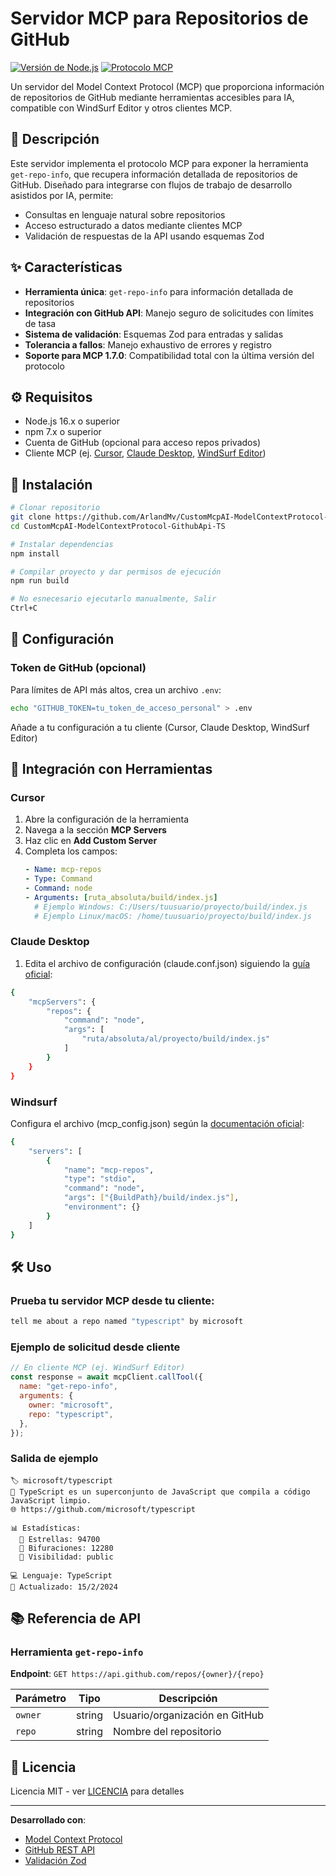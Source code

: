 # Servidor MCP para Repositorios de GitHub

[![Versión de Node.js](https://img.shields.io/badge/node-%3E%3D16-brightgreen)](https://nodejs.org/)
[![Protocolo MCP](https://img.shields.io/badge/MCP-1.7.0-blue)](https://modelcontextprotocol.io)

Un servidor del Model Context Protocol (MCP) que proporciona información de repositorios de GitHub mediante herramientas accesibles para IA, compatible con WindSurf Editor y otros clientes MCP.

## 📖 Descripción

Este servidor implementa el protocolo MCP para exponer la herramienta `get-repo-info`, que recupera información detallada de repositorios de GitHub. Diseñado para integrarse con flujos de trabajo de desarrollo asistidos por IA, permite:

- Consultas en lenguaje natural sobre repositorios
- Acceso estructurado a datos mediante clientes MCP
- Validación de respuestas de la API usando esquemas Zod

## ✨ Características

- **Herramienta única**: `get-repo-info` para información detallada de repositorios
- **Integración con GitHub API**: Manejo seguro de solicitudes con límites de tasa
- **Sistema de validación**: Esquemas Zod para entradas y salidas
- **Tolerancia a fallos**: Manejo exhaustivo de errores y registro
- **Soporte para MCP 1.7.0**: Compatibilidad total con la última versión del protocolo

## ⚙️ Requisitos

- Node.js 16.x o superior
- npm 7.x o superior
- Cuenta de GitHub (opcional para acceso repos privados)
- Cliente MCP (ej. [Cursor](https://cursor.sh), [Claude Desktop](https://www.anthropic.com/product), [WindSurf Editor](https://codeium.com/windsurf))

## 🚀 Instalación

```bash
# Clonar repositorio
git clone https://github.com/ArlandMv/CustomMcpAI-ModelContextProtocol-GithubApi-TS
cd CustomMcpAI-ModelContextProtocol-GithubApi-TS

# Instalar dependencias
npm install

# Compilar proyecto y dar permisos de ejecución
npm run build

# No esnecesario ejecutarlo manualmente, Salir
Ctrl+C
```

## 🔧 Configuración

### Token de GitHub (opcional)

Para límites de API más altos, crea un archivo `.env`:

```bash
echo "GITHUB_TOKEN=tu_token_de_acceso_personal" > .env
```

Añade a tu configuración a tu cliente (Cursor, Claude Desktop, WindSurf Editor)

## 🔌 Integración con Herramientas

### Cursor

1. Abre la configuración de la herramienta
2. Navega a la sección **MCP Servers**
3. Haz clic en **Add Custom Server**
4. Completa los campos:
   ```yaml
   - Name: mcp-repos
   - Type: Command
   - Command: node
   - Arguments: [ruta_absoluta/build/index.js]
     # Ejemplo Windows: C:/Users/tuusuario/proyecto/build/index.js
     # Ejemplo Linux/macOS: /home/tuusuario/proyecto/build/index.js
   ```

### Claude Desktop

1. Edita el archivo de configuración (claude.conf.json) siguiendo la [guía oficial](https://modelcontextprotocol.io/quickstart/user):

```bash
{
    "mcpServers": {
        "repos": {
            "command": "node",
            "args": [
                "ruta/absoluta/al/proyecto/build/index.js"
            ]
        }
    }
}
```

### Windsurf

Configura el archivo (mcp_config.json) según la [documentación oficial](https://docs.codeium.com/windsurf/mcp#mcp):

```bash
{
    "servers": [
        {
            "name": "mcp-repos",
            "type": "stdio",
            "command": "node",
            "args": ["{BuildPath}/build/index.js"],
            "environment": {}
        }
    ]
}
```

## 🛠️ Uso

### Prueba tu servidor MCP desde tu cliente:

```bash
tell me about a repo named "typescript" by microsoft
```

### Ejemplo de solicitud desde cliente

```javascript
// En cliente MCP (ej. WindSurf Editor)
const response = await mcpClient.callTool({
  name: "get-repo-info",
  arguments: {
    owner: "microsoft",
    repo: "typescript",
  },
});
```

### Salida de ejemplo

```
🏷️ microsoft/typescript
📝 TypeScript es un superconjunto de JavaScript que compila a código JavaScript limpio.
🌐 https://github.com/microsoft/typescript

📊 Estadísticas:
  🌟 Estrellas: 94700
  🍴 Bifuraciones: 12280
  👀 Visibilidad: public

💻 Lenguaje: TypeScript
📅 Actualizado: 15/2/2024
```

## 📚 Referencia de API

### Herramienta `get-repo-info`

**Endpoint**: `GET https://api.github.com/repos/{owner}/{repo}`

| Parámetro | Tipo   | Descripción                    |
| --------- | ------ | ------------------------------ |
| `owner`   | string | Usuario/organización en GitHub |
| `repo`    | string | Nombre del repositorio         |

## 📄 Licencia

Licencia MIT - ver [LICENCIA](LICENSE) para detalles

---

**Desarrollado con**:

- [Model Context Protocol](https://modelcontextprotocol.io)
- [GitHub REST API](https://docs.github.com/es/rest)
- [Validación Zod](https://zod.dev)

```

```

<!--

Check on the following:
1. MCP Server new server vs new McpServer

enhance documentation, add Claude Desktop support, and refine build process
- Revamped the README.md to provide comprehensive documentation on setup, usage, and integration with tools like Cursor, Claude Desktop, and WindSurf.
- Added claude_desktop_conf.json for easier MCP server setup with Claude Desktop.
- Modified the package.json build and dev scripts to improve the build process and ensure executable permissions for index.js.
- Updated a comment in src/index.ts for clarity."

-->
